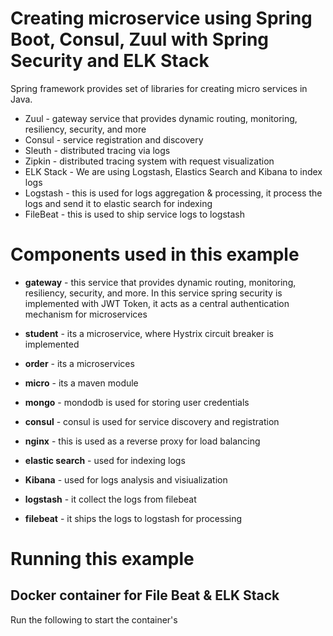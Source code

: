 # Creating microservice using Spring Boot, Consul, Zuul with Spring Security and ELK Stack

Spring framework provides set of libraries for creating micro services in Java.

-   Zuul - gateway service that provides dynamic routing, monitoring, resiliency, security, and more
-   Consul - service registration and discovery
-   Sleuth - distributed tracing via logs
-   Zipkin - distributed tracing system with request visualization
-   ELK Stack - We are using Logstash, Elastics Search and Kibana to index logs
-   Logstash - this is used for logs aggregation & processing, it process the logs and send it to elastic search for indexing
-   FileBeat - this is used to ship service logs to logstash


# Components used in this example

 - **gateway** - this service that provides dynamic routing, monitoring, resiliency, security, and more. In this service spring security is implemented with JWT Token, it acts as a central authentication mechanism for microservices
 
 - **student** - its a microservice, where Hystrix circuit breaker is implemented
 
 - **order** - its a microservices
 
 - **micro** - its a maven module
 
 - **mongo** - mondodb is used for storing user credentials
 
 - **consul** - consul is used for service discovery and registration
 
 - **nginx** - this is used as a reverse proxy for load balancing
 
 - **elastic search** - used for indexing logs
 
 - **Kibana** - used for logs analysis and visiualization
 
 - **logstash** - it collect the logs from filebeat
 
 - **filebeat** - it ships the logs to logstash for processing
 
# Running this example

## Docker container for File Beat & ELK Stack
 
Run the following to start the container's

